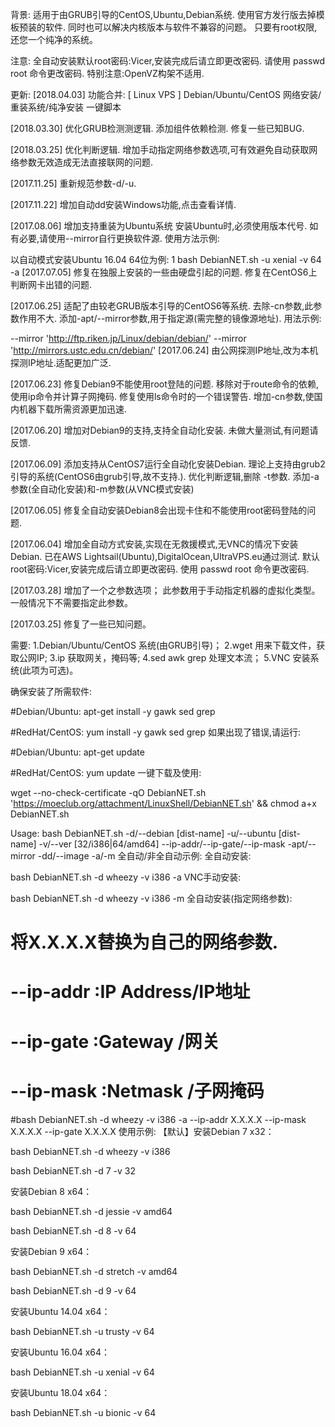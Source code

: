 背景:
适用于由GRUB引导的CentOS,Ubuntu,Debian系统.
使用官方发行版去掉模板预装的软件.
同时也可以解决内核版本与软件不兼容的问题。
只要有root权限,还您一个纯净的系统。

注意:
全自动安装默认root密码:Vicer,安装完成后请立即更改密码.
请使用 passwd root 命令更改密码.
特别注意:OpenVZ构架不适用.

更新:
[2018.04.03]
功能合并:
[ Linux VPS ] Debian/Ubuntu/CentOS 网络安装/重装系统/纯净安装 一键脚本

[2018.03.30]
优化GRUB检测测逻辑.
添加组件依赖检测.
修复一些已知BUG.

[2018.03.25]
优化判断逻辑.
增加手动指定网络参数选项,可有效避免自动获取网络参数无效造成无法直接联网的问题.

[2017.11.25]
重新规范参数-d/-u.

[2017.11.22]
增加自动dd安装Windows功能,点击查看详情.

[2017.08.06]
增加支持重装为Ubuntu系统
安装Ubuntu时,必须使用版本代号.
如有必要,请使用--mirror自行更换软件源.
使用方法示例:

以自动模式安装Ubuntu 16.04 64位为例:
1
bash DebianNET.sh -u xenial -v 64 -a
[2017.07.05]
修复在独服上安装的一些由硬盘引起的问题.
修复在CentOS6上判断网卡出错的问题.

[2017.06.25]
适配了由较老GRUB版本引导的CentOS6等系统.
去除-cn参数,此参数作用不大.
添加-apt/--mirror参数,用于指定源(需完整的镜像源地址).
用法示例:



--mirror 'http://ftp.riken.jp/Linux/debian/debian/'
--mirror 'http://mirrors.ustc.edu.cn/debian/'
[2017.06.24]
由公网探测IP地址,改为本机探测IP地址.适配更加广泛.

[2017.06.23]
修复Debian9不能使用root登陆的问题.
移除对于route命令的依赖,使用ip命令并计算子网掩码.
修复使用ls命令时的一个错误警告.
增加-cn参数,使国内机器下载所需资源更加迅速.

[2017.06.20]
增加对Debian9的支持,支持全自动化安装.
未做大量测试,有问题请反馈.

[2017.06.09]
添加支持从CentOS7运行全自动化安装Debian.
理论上支持由grub2引导的系统(CentOS6由grub引导,故不支持.).
优化判断逻辑,删除	-t参数.
添加-a参数(全自动化安装)和-m参数(从VNC模式安装)

[2017.06.05]
修复全自动安装Debian8会出现卡住和不能使用root密码登陆的问题.

[2017.06.04]
增加全自动方式安装,实现在无救援模式,无VNC的情况下安装Debian.
已在AWS Lightsail(Ubuntu),DigitalOcean,UltraVPS.eu通过测试.
默认root密码:Vicer,安装完成后请立即更改密码.
使用 passwd root 命令更改密码.

[2017.03.28]
增加了一个之参数选项；
此参数用于手动指定机器的虚拟化类型。
一般情况下不需要指定此参数。

[2017.03.25]
修复了一些已知问题。

需要:
1.Debian/Ubuntu/CentOS 系统(由GRUB引导)；
2.wget 用来下载文件，获取公网IP;
3.ip 获取网关，掩码等;
4.sed awk grep 处理文本流；
5.VNC 安装系统(此项为可选)。

确保安装了所需软件:




#Debian/Ubuntu:
apt-get install -y gawk sed grep
 
#RedHat/CentOS:
yum install -y gawk sed grep
如果出现了错误,请运行:




#Debian/Ubuntu:
apt-get update
 
#RedHat/CentOS:
yum update
一键下载及使用:


wget --no-check-certificate -qO DebianNET.sh 'https://moeclub.org/attachment/LinuxShell/DebianNET.sh' && chmod a+x DebianNET.sh





Usage:
        bash DebianNET.sh       -d/--debian [dist-name]
                                -u/--ubuntu [dist-name]
                                -v/--ver [32/i386|64/amd64]
                                --ip-addr/--ip-gate/--ip-mask
                                -apt/--mirror
                                -dd/--image
                                -a/-m
全自动/非全自动示例:
全自动安装:


bash DebianNET.sh -d wheezy -v i386 -a
VNC手动安装:


bash DebianNET.sh -d wheezy -v i386 -m
全自动安装(指定网络参数):



# 将X.X.X.X替换为自己的网络参数.
# --ip-addr :IP Address/IP地址
# --ip-gate :Gateway   /网关
# --ip-mask :Netmask   /子网掩码
#bash DebianNET.sh -d wheezy -v i386 -a --ip-addr X.X.X.X --ip-mask X.X.X.X --ip-gate X.X.X.X
使用示例:
【默认】安装Debian 7 x32：

bash DebianNET.sh -d wheezy -v i386

bash DebianNET.sh -d 7 -v 32

安装Debian 8 x64：

bash DebianNET.sh -d jessie -v amd64

bash DebianNET.sh -d 8 -v 64

安装Debian 9 x64：

bash DebianNET.sh -d stretch -v amd64

bash DebianNET.sh -d 9 -v 64

安装Ubuntu 14.04 x64：

bash DebianNET.sh -u trusty -v 64

安装Ubuntu 16.04 x64：

bash DebianNET.sh -u xenial -v 64

安装Ubuntu 18.04 x64：

bash DebianNET.sh -u bionic -v 64
